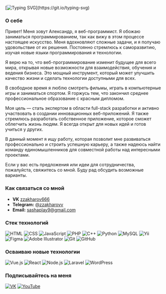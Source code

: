 [![Typing SVG](https://readme-typing-svg.herokuapp.com?font=Montserrat+Alternates&weight=600&size=32&duration=3000&pause=2000&color=36BCF7FF&center=true&vCenter=true&width=1200&height=50&lines=%D0%9F%D1%80%D0%B8%D0%B2%D0%B5%D1%82!+%D0%AF+%D0%90%D0%BB%D0%B5%D0%BA%D1%81%D0%B0%D0%BD%D0%B4%D1%80%2C+%D0%B2%D0%B5%D0%B1-%D1%80%D0%B0%D0%B7%D1%80%D0%B0%D0%B1%D0%BE%D1%82%D1%87%D0%B8%D0%BA;%D0%97%D0%B4%D0%B5%D1%81%D1%8C+%D0%B2%D1%8B+%D0%BD%D0%B0%D0%B9%D0%B4%D0%B5%D1%82%D0%B5+%D0%BC%D0%BE%D0%B8+%D0%BF%D1%80%D0%BE%D0%B5%D0%BA%D1%82%D1%8B%2C+%D0%BD%D0%B0%D0%B4+%D0%BA%D0%BE%D1%82%D0%BE%D1%80%D1%8B%D0%BC%D0%B8+%D1%8F+%D1%80%D0%B0%D0%B1%D0%BE%D1%82%D0%B0%D1%8E;%D0%A1%D0%B2%D1%8F%D0%B6%D0%B8%D1%82%D0%B5%D1%81%D1%8C+%D1%81%D0%BE+%D0%BC%D0%BD%D0%BE%D0%B9+%D1%87%D0%B5%D1%80%D0%B5%D0%B7+email+%D0%B8%D0%BB%D0%B8+%D1%81%D0%BE%D1%86%D0%B8%D0%B0%D0%BB%D1%8C%D0%BD%D1%8B%D0%B5+%D1%81%D0%B5%D1%82%D0%B8;%D0%AF+%D0%BE%D1%82%D0%BA%D1%80%D1%8B%D1%82+%D0%B4%D0%BB%D1%8F+%D1%81%D0%BE%D1%82%D1%80%D1%83%D0%B4%D0%BD%D0%B8%D1%87%D0%B5%D1%81%D1%82%D0%B2%D0%B0+%D0%BD%D0%B0+%D0%B8%D0%BD%D1%82%D0%B5%D1%80%D0%B5%D1%81%D0%BD%D1%8B%D1%85+%D0%BF%D1%80%D0%BE%D0%B5%D0%BA%D1%82%D0%B0%D1%85;+%D0%94%D0%B0%D0%B2%D0%B0%D0%B9%D1%82%D0%B5+%D1%81%D0%BE%D0%B7%D0%B4%D0%B0%D0%B2%D0%B0%D1%82%D1%8C+%D1%87%D1%82%D0%BE-%D1%82%D0%BE+%D0%BA%D1%80%D1%83%D1%82%D0%BE%D0%B5+%D0%B2%D0%BC%D0%B5%D1%81%D1%82%D0%B5!)](https://git.io/typing-svg)



### О себе
Привет! Меня зовут Александр, я веб-программист. Я обожаю заниматься программированием, так как вижу в этом процессе настоящее искусство. Меня вдохновляют сложные задачи, и я получаю удовольствие от их решения. Постоянно стремлюсь к саморазвитию, изучая новые языки программирования и технологии. 

Я верю на то, что веб-программирование изменит будущее для всего мира, открывая новые возможности для взаимодействия, обучения и ведения бизнеса. Это мощный инструмент, который может улучшить качество жизни и сделать технологии доступными для всех.

В свободное время я люблю смотреть фильмы, играть в компьютерные игры и заниматься спортом. Я горжусь тем, что закончил среднее профессиональное образование с красным дипломом.

Моя цель — стать экспертом в области full-stack разработки и активно участвовать в создании инновационных веб-приложений. Я также стремлюсь разработать собственное приложение, которое сможет облегчить жизнь людям. Я всегда открыт для новых идей и готов учиться у других.

В данный момент я ищу работу, которая позволит мне развиваться профессионально и строить успешную карьеру, а также надеюсь найти команду единомышленников для совместной работы над интересными проектами.

Если у вас есть предложения или идеи для сотрудничества, пожалуйста, свяжитесь со мной. Буду рад обсудить возможные варианты.

### Как связаться со мной
- __VK__ [zzakharov666](https://vk.com/zzakharov666)
- __Telegram:__ [@zzakharovv](https://web.telegram.org/k/#@zzakharovv)
- __Email:__ sashaplay9@gmail.com
<!-- - __Discord:__ flomd -->

### Стек технологий
![HTML](https://img.shields.io/badge/-HTML-0C121A?style=for-the-badge&logo=HTML5)
![CSS](https://img.shields.io/badge/-CSS-0C121A?style=for-the-badge&logo=CSS3)
![JavaScript](https://img.shields.io/badge/-JavaScript-0C121A?style=for-the-badge&logo=JavaScript)
![PHP](https://img.shields.io/badge/-PHP-0C121A?style=for-the-badge&logo=PHP)
![C++](https://img.shields.io/badge/-C++-0C121A?style=for-the-badge&logo=C%2b%2b&logoColor=6296CC)
![Python](https://img.shields.io/badge/-Python-0C121A?style=for-the-badge&logo=python)
![MySQL](https://img.shields.io/badge/-MySQL-0C121A?style=for-the-badge&logo=MySQL&logoColor=FFF)
![Yii](https://img.shields.io/badge/-Yii-0C121A?style=for-the-badge&logo=Yii)
![Figma](https://img.shields.io/badge/Figma-0C121A?style=for-the-badge&logo=Figma&logoColor=FFF)
![Adobe Illustrator](https://img.shields.io/badge/-Adobe_Illustrator-0C121A?style=for-the-badge&logo=adobeillustrator)
![Git](https://img.shields.io/badge/-Git-0C121A?style=for-the-badge&logo=git)
![GitHub](https://img.shields.io/badge/-GitHub-0C121A?style=for-the-badge&logo=github)
<!-- ![Vue.js](https://img.shields.io/badge/-Vue.js-0C121A?style=for-the-badge&logo=vuedotjs) 
![React](https://img.shields.io/badge/-React-0C121A?style=for-the-badge&logo=react)-->


### Осваиваю новые технологии
![Vue.js](https://img.shields.io/badge/-Vue.js-0C121A?style=for-the-badge&logo=vuedotjs) 
![React](https://img.shields.io/badge/-React-0C121A?style=for-the-badge&logo=react)
![Node.js](https://img.shields.io/badge/-Node.js-0C121A?style=for-the-badge&logo=nodedotjs)
![Laravel](https://img.shields.io/badge/-Laravel-0C121A?style=for-the-badge&logo=laravel)
![WordPress](https://img.shields.io/badge/-WordPress-0C121A?style=for-the-badge&logo=wordpress)

### Подписывайтесь на меня
[![VK](https://img.shields.io/badge/-VK-0C121A?style=for-the-badge&logo=vk)](https://vk.com/zzakharov666)
[![YouTube](https://img.shields.io/badge/-YouTube-0C121A?style=for-the-badge&logo=youtube)](https://www.youtube.com/@flomd)
<!-- [![Telegram](https://img.shields.io/badge/-Telegram-0C121A?style=for-the-badge&logo=Telegram&logoColor=FFF)](https://web.telegram.org/k/#@zzakharovv) -->
<!-- [![Email](https://img.shields.io/badge/-Email-0C121A?style=for-the-badge&logo=gmail&logoColor=FFF)](mailto:sashaplay9@gmail.com) -->

<!-- ### Советую посмотреть эти проекты

[![Readme Card](https://github-readme-stats.vercel.app/api/pin/?username=WebFLomD&repo=Drivers_Yii)](https://github.com/WebFLomD/Drivers_Yii)
[![Readme Card](https://github-readme-stats.vercel.app/api/pin/?username=WebFLomD&repo=CyberClub_PyQt5)](https://github.com/WebFLomD/CyberClub_PyQt5) -->

<!-- ![Discord](https://img.shields.io/badge/-Discord-0C121A?style=for-the-badge&logo=discord&logoColor=FFF)
![Steam](https://img.shields.io/badge/-Steam-0C121A?style=for-the-badge&logo=steam)
![Epic Games](https://img.shields.io/badge/-Epic_Games-0C121A?style=for-the-badge&logo=epicgames) -->
